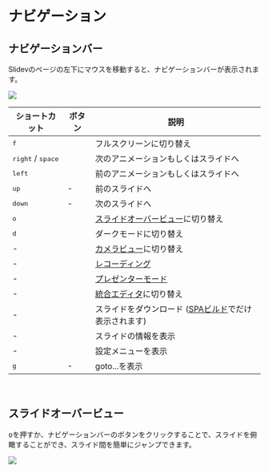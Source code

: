 # ナビゲーション

## ナビゲーションバー

Slidevのページの左下にマウスを移動すると、ナビゲーションバーが表示されます。

![](/screenshots/navbar.png)

| ショートカット | ボタン | 説明 |
| --- | --- | --- |
| <kbd>f</kbd> | <carbon-maximize class="inline-icon-btn"/> <carbon-minimize class="inline-icon-btn"/> | フルスクリーンに切り替え |
| <kbd>right</kbd> / <kbd>space</kbd> | <carbon-arrow-right class="inline-icon-btn"/> | 次のアニメーションもしくはスライドへ |
| <kbd>left</kbd> | <carbon-arrow-left class="inline-icon-btn"/> | 前のアニメーションもしくはスライドへ |
| <kbd>up</kbd> | - | 前のスライドへ |
| <kbd>down</kbd> | - | 次のスライドへ |
| <kbd>o</kbd> | <carbon-apps class="inline-icon-btn"/> | [スライドオーバービュー](#スライドオーバービュー)に切り替え |
| <kbd>d</kbd> | <carbon-sun class="inline-icon-btn"/> <carbon-moon class="inline-icon-btn"/> | ダークモードに切り替え |
| - | <carbon-user-avatar class="inline-icon-btn"/> | [カメラビュー](/guide/recording#カメラビュー)に切り替え |
| - | <carbon-video class="inline-icon-btn"/> | [レコーディング](/guide/recording#レコーディング-1) |
| - | <carbon-user-speaker class="inline-icon-btn"/> | [プレゼンターモード](/guide/presenter-mode) |
| - | <carbon-edit class="inline-icon-btn"/> | [統合エディタ](/guide/editors#統合エディタ)に切り替え |
| - | <carbon-download class="inline-icon-btn"/> | スライドをダウンロード ([SPAビルド](/guide/exporting#シングルページアプリケーション-spa)でだけ表示されます) |
| - | <carbon-information class="inline-icon-btn"/> | スライドの情報を表示 |
| - | <carbon-settings-adjust class="inline-icon-btn"/> | 設定メニューを表示 |
| <kbd>g</kbd> | - | goto...を表示 |

<br>

## スライドオーバービュー

<kbd>o</kbd>を押すか、ナビゲーションバーの<carbon-apps class="inline-icon-btn"/>ボタンをクリックすることで、スライドを俯瞰することができ、スライド間を簡単にジャンプできます。

![](/screenshots/slides-overview.png)
